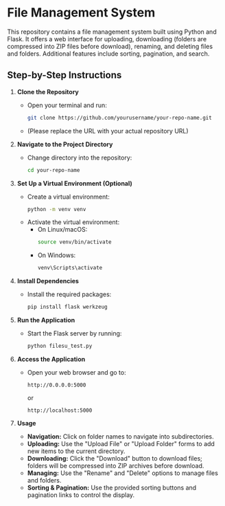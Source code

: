 # File Management System

This repository contains a file management system built using Python and Flask. It offers a web interface for uploading, downloading (folders are compressed into ZIP files before download), renaming, and deleting files and folders. Additional features include sorting, pagination, and search.

## Step-by-Step Instructions

1. **Clone the Repository**
   - Open your terminal and run:
     ```bash
     git clone https://github.com/yourusername/your-repo-name.git
     ```
   - (Please replace the URL with your actual repository URL)

2. **Navigate to the Project Directory**
   - Change directory into the repository:
     ```bash
     cd your-repo-name
     ```

3. **Set Up a Virtual Environment (Optional)**
   - Create a virtual environment:
     ```bash
     python -m venv venv
     ```
   - Activate the virtual environment:
     - On Linux/macOS:
       ```bash
       source venv/bin/activate
       ```
     - On Windows:
       ```bash
       venv\Scripts\activate
       ```

4. **Install Dependencies**
   - Install the required packages:
     ```bash
     pip install flask werkzeug
     ```

5. **Run the Application**
   - Start the Flask server by running:
     ```bash
     python filesu_test.py
     ```

6. **Access the Application**
   - Open your web browser and go to:
     ```
     http://0.0.0.0:5000
     ```
     or
     ```
     http://localhost:5000
     ```

7. **Usage**
   - **Navigation:** Click on folder names to navigate into subdirectories.
   - **Uploading:** Use the "Upload File" or "Upload Folder" forms to add new items to the current directory.
   - **Downloading:** Click the "Download" button to download files; folders will be compressed into ZIP archives before download.
   - **Managing:** Use the "Rename" and "Delete" options to manage files and folders.
   - **Sorting & Pagination:** Use the provided sorting buttons and pagination links to control the display.

